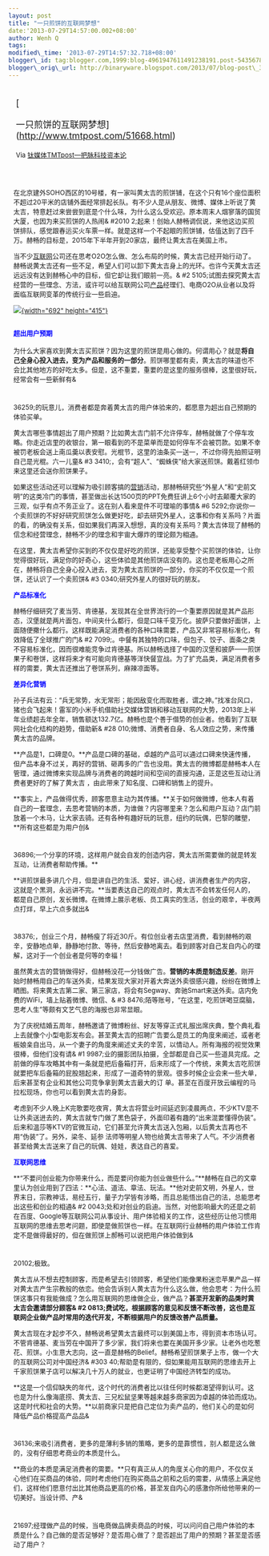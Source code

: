 ```yaml
--- 
layout: post 
title: "一只煎饼的互联网梦想" 
date:'2013-07-29T14:57:00.002+08:00' 
author: Wenh Q
tags:
modified\_time: '2013-07-29T14:57:32.718+08:00' 
blogger\_id: tag:blogger.com,1999:blog-4961947611491238191.post-5435678449486343562
blogger\_orig\_url: http://binaryware.blogspot.com/2013/07/blog-post\_3702.html
---
```

<div style="margin: 10px; padding: 5px;">

<div style="font-size: 18px;">

[

一只煎饼的互联网梦想](http://www.tmtpost.com/51668.html)

</div>

<div style="font-size: 13px;">

Via [钛媒体TMTpost—把脉科技资本论](http://www.tmtpost.com/)

</div>

</div>

<div style="font-size: 13px; padding: 15px 0 10px 10px;">

在北京建外SOHO西区的10号楼，有一家叫黄太吉的煎饼铺，在这个只有16个座位面积不超过20平米的店铺外面经常排起长队。有不少人是从朋友、微博、媒体上听说了黄太吉，特意赶过来尝尝到底是个什么味，为什么这么受欢迎。原本周末人烟寥落的国贸大厦，也因为来买煎饼的人热闹&
#2010
2;起来！创始人赫畅调侃说，来他这边买煎饼排队，感觉跟春运买火车票一样。就是这样一个不起眼的煎饼铺，估值达到了四千万。赫畅的目标是，2015年下半年开到20家店，最终让黄太吉在美国上市。

当不少[互联网](http://www.tmtpost.com/tag/%E4%BA%92%E8%81%94%E7%BD%91 "查看 互联网 中的全部文章")公司还在思考O2O怎么做、怎么布局的时候，黄太吉已经开始行动了。赫畅说黄太吉还有一些不足，希望人们可以卸下黄太吉身上的光环。也许今天黄太吉还远远没有达到赫畅心中的目标，但它却让我们眼前一亮。&
#2
5105;试图去探究黄太吉经营的一些理念、方法，或许可以给互联网公司[产品](http://www.tmtpost.com/tag/%E4%BA%A7%E5%93%81 "查看 产品 中的全部文章")经理们、电商O2O从业者以及将面临互联网变革的传统行业一些启迪。

[![](http://www.tmtpost.com/wp-content/uploads/2013/07/137482026195.jpg){width="692"
height="415"}](http://www.tmtpost.com/?attachment_id=51656)


<span style="color: blue; font-size: 13px;">超出用户预期</span>
---------------------------------------------------------------

为什么大家喜欢到黄太吉买煎饼？因为这里的煎饼是用心做的。何谓用心？就是**将自己全身心投入进去，变为产品和服务的一部分**。煎饼哪里都有卖，黄太吉的味道也不会比其他地方的好吃太多。但是，这不重要，重要的是这里的服务很棒，这里很好玩，经常会有一些新鲜有&
#
36259;的玩意儿，消费者都是奔着黄太吉的用户体验来的，都愿意为超出自己预期的体验买单。

黄太吉哪些事情超出了用户预期？比如黄太吉门前不允许停车，赫畅就做了个停车攻略。你走近店里的收银台，第一眼看到的不是菜单而是如何停车不会被罚款。如果不幸被罚老板会送上南瓜羹以表安慰。光棍节，这里的油条买一送一，不过你得先拍照证明自己是光棍。六一儿童&
#3
3410;，会有“超人”、“蜘蛛侠”给大家送煎饼。戴着红领巾来这里还会送你煎饼果子。

如果这些活动还可以理解为吸引顾客搞的[营销](http://www.tmtpost.com/tag/%E8%90%A5%E9%94%80 "查看 营销 中的全部文章")活动，那赫畅研究些“外星人”和“史前文明”的这类冷门的事情，甚至做出长达1500页的PPT免费狂讲上6个小时去颠覆大家的三观，似乎有点不务正业了。这在别人看来是件不可理喻的事情&
#6
5292;你说你一个卖煎饼的不好好研究煎饼怎么做更好吃，却去研究外星人，这事和你有关系吗？片面的看，的确没有关系，但如果我们再深入想想，真的没有关系吗？黄太吉体现了赫畅的信念和经营理念，赫畅不少的理念和宇宙大爆炸的理论颇为相通。

在这里，黄太吉希望你买到的不仅仅是好吃的煎饼，还能享受整个买煎饼的体验，让你觉得很好玩，满足你的好奇心，这些体验是其他煎饼店没有的。这也是老板用心之所在，赫畅将自己全身心投入进去，变为黄太吉煎饼的一部分，你买的不仅仅是一个煎饼，还认识了一个卖煎饼&
#3
0340;研究外星人的很好玩的朋友。

**<span style="color: blue;">产品标准化</span>**

赫畅仔细研究了麦当劳、肯德基，发现其在全世界流行的一个重要原因就是其产品形态，汉堡就是两片面包，中间夹什么都行，但是口味千变万化。披萨只要做好面饼，上面随便撒什么都行。这样既能满足消费者的各种口味需要，产品又非常容易标准化，有效降低了全球推广的门&
#2
7099;。中餐有其独特的口味，但包子、饺子、面条之类不容易标准化，因而很难能竞争过肯德基。所以赫畅选择了中国的汉堡和披萨——煎饼果子和卷饼，这样将来才有可能向肯德基等洋快餐宣战。为了扩充品类，满足消费者多样的需要，黄太吉还推出了卷饼系列，麻辣凉面等。

<span style="color: blue;">**差异化营销**</span>

孙子兵法有云：“兵无常势，水无常形；能因敌变化而取胜者，谓之神。”找准台风口，猪也会飞起来！雷军的小米手机借助社交媒体营销和移动互联网的大势，2013年上半年业绩超去年全年，销售额达132.7亿。赫畅也是个善于借势的创业者。他看到了互联网社会化结构的趋势，借助新&
#28
010;微博、消费者自身、名人效应之势，来传播黄太吉的品牌。

**产品是1，口碑是0。**产品是口碑的基础，卓越的产品可以通过口碑来快速传播，但产品本身不过关，再好的营销、砸再多的广告也没用。黄太吉的微博都是赫畅本人在管理，通过微博来实现品牌与消费者的跨越时间和空间的直接沟通，正是这些互动让消费者更好的了解了黄太吉
，由此带来了知名度、口碑和销售上的提升。

**事实上，产品做得优秀，顾客愿意主动为其传播。**关于如何做微博，他本人有着自己的一套理念，去思考营销的本质，为谁做？内容哪里来？怎么和用户互动？店门前放着一个木马，让大家去骑。还有各种有趣好玩的玩意，纽约的玩偶，巴黎的雕塑，**所有这些都是为用户创&
#
36896;一个分享的环境，这样用户就会自发的创造内容，黄太吉所需要做的就是转发互动，让消费者帮助传播。**

**讲煎饼最多讲几个月，但是讲自己的生活、爱好，讲心经，讲消费者生产的内容，这就是个黑洞，永远讲不完。**当要表达自己的观点时，黄太吉不会转发任何人的，都是自己原创，发长微博。在微博上展示老板、员工真实的生活，创业的艰辛，半夜两点打烊，早上六点多就出&
#
38376;，创业三个月，赫畅瘦了将近30斤。有位创业者去店里消费，看到赫畅的艰辛，安静地点单，静静地付款、等待，然后安静地离去。看到顾客对自己发自内心的理解，这对于一个创业者是何等的幸福！

虽然黄太吉的营销做得好，但赫畅没花一分钱做广告。**营销的本质是制造反差**。刚开始时赫畅用自己的车送外卖，结果发现大家对开着大奔送外卖很感兴趣，纷纷在微博上晒图。将来黄太吉第二家、第三家店，将会有Segway、奔驰Smart来送外卖。店内免费的WiFi，墙上贴着微博、微信、&
#3
8476;陌等账号，“在这里，吃煎饼喝豆腐脑，思考人生”等颇有文艺气息的海报也非常显眼。

为了庆祝结婚五周年，赫畅邀请了微博粉丝、好友等穿正式礼服出席庆典，整个典礼看上去就像个小型电影发布会。甚至黄太吉的招聘广告要么是员工的角度来阐述，或者老板娘亲自出马，从一个妻子的角度来阐述丈夫的辛苦，以情动人。所有海报的视觉效果很棒，但他们没有请&
#1
9987;业的摄影团队拍摄，全部都是自己买一些道具完成。之前做的停车攻略其中有一条就是把后备箱打开，后来形成了一个传统，来黄太吉吃煎饼就要把车后备箱的屁股翘起来，形成了一道奇特的景观。很多时候企业会来一些大单，后来甚至有企业和其他公司竞争拿到黄太吉最大的订
单。甚至在百度开放云编程的马拉松现场，你也可以看到黄太吉的身影。

考虑到不少人晚上K完歌要吃夜宵，黄太吉将营业时间延迟到凌晨两点，不少KTV是不让外卖送进去的，黄太吉就专门做了黑色袋子，外面印着有趣的“出来混要懂得伪装”。后来和温莎等KTV的官微互动，它们甚至允许黄太吉送入包厢，以后黄太吉再也不用“伪装”了。另外，梁冬、延参
法师等明星人物也给黄太吉带来了人气。不少消费者甚至给黄太吉送来了自己的玩偶、娃娃，表达自己的喜爱。

<span style="color: blue;">**互联网思维**</span>

**“不要问创业能为你带来什么，而是要问你能为创业做些什么。”**赫畅在自己的文章里认为创业用到了四法：**心法、道法、章法、玩法。**他对史前文明，外星人，世界末日，宗教神话，易经五行，量子力学皆有涉略，而且总能悟出自己的法，总能思考出这些和创业的相通&
#2
0043;处和对创业的启迪。当然，对他影响最大的还是之前在百度、Google等互联网公司从事设计、用户体验相关的工作，这些经历让他习惯用互联网的思维去思考问题，即使是做煎饼也一样。在互联网行业赫畅的用户体验工作肯定不是做得最好的，但在做煎饼上郝畅可以说把用户体验做到&
#
20102;极致。

黄太吉从不想去控制顾客，而是希望去引领顾客，希望他们能像果粉迷恋苹果产品一样对黄太吉产生宗教般的依恋。他会告诉别人黄太吉为什么这么做，他会思考：为什么煎饼这事只有我能做成？怎么用互联网的思维做企业，做产品？**甚至开发新的品类时黄太吉会邀请部分顾客&
#2
0813;费试吃，根据顾客的意见和反馈不断改善，这也是互联网企业做产品时常用的迭代开发，不断根据用户的反馈改善产品质量。**

黄太吉现在才起步不久，赫畅说希望黄太吉最终可以到美国上市，得到资本市场认可。不管肯德基、麦当劳在中国开了多少家，我们将来也要在美国开多少家。让老外也吃葱花、煎饼。小生意大志向，这一直是赫畅的Belief。赫畅希望煎饼果子上市，做一个大的互联网公司对中国经济&
#303
40;帮助是有限的，但如果能用互联网的思维去开上千家煎饼果子店可以解决几十万人的就业，也更证明了中国经济转型的成功。

**这是一个信仰缺失的年代，这个时代的消费者比以往任何时候都渴望得到认可。这也是为什么像海底捞、黄太吉、三兄松鼠坚果等越来越多商家因为卓越的体验而成功。这是时代和社会的大势。**以前商家只是把自己定位为卖产品的，他们关心的是如何降低产品价格提高产品品&
#
36136;来吸引消费者，更多的是薄利多销的策略，更多的是靠惯性，别人都是这么做的，没有仔细思考商业的本质是什么。

**商业的本质是满足消费者的需要。**只有真正从人的角度关心你的用户，不仅仅关心他们在买商品的体验，同时考虑他们在购买商品之前和之后的需要，从情感上满足他们，这样他们愿意付出比其他商品更高的价格，甚至发自内心的感激你所给他带来的一切美好。当设计师、产&
#
21697;经理做产品的时候，当电商做品牌卖商品的时候，可以问问自己用户体验的本质是什么？自己做的是否足够好？是否用心做了？是否超出了用户的预期？甚至是否感动了用户？

</div>
